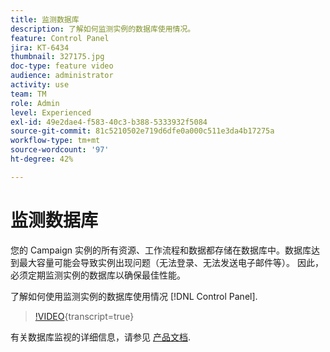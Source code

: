 ```yaml
---
title: 监测数据库
description: 了解如何监测实例的数据库使用情况。
feature: Control Panel
jira: KT-6434
thumbnail: 327175.jpg
doc-type: feature video
audience: administrator
activity: use
team: TM
role: Admin
level: Experienced
exl-id: 49e2dae4-f583-40c3-b388-5333932f5084
source-git-commit: 81c5210502e719d6dfe0a000c511e3da4b17275a
workflow-type: tm+mt
source-wordcount: '97'
ht-degree: 42%

---
```


# 监测数据库

您的 Campaign 实例的所有资源、工作流程和数据都存储在数据库中。数据库达到最大容量可能会导致实例出现问题（无法登录、无法发送电子邮件等）。 因此，必须定期监测实例的数据库以确保最佳性能。

了解如何使用监测实例的数据库使用情况 [!DNL Control Panel].

>[!VIDEO](https://video.tv.adobe.com/v/327175?learn=on){transcript=true}

有关数据库监视的详细信息，请参见 [产品文档](https://experienceleague.adobe.com/docs/control-panel/using/performance-monitoring/database-monitoring/database-monitoring.html?lang=en).
